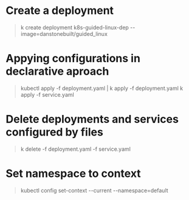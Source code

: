 # Create a deployment
> k create deployment k8s-guided-linux-dep --image=danstonebuilt/guided_linux

# Appying configurations in declarative aproach
> kubectl apply -f deployment.yaml |
> k apply -f deployment.yaml
> k apply -f service.yaml 

# Delete deployments and services configured by files
> k delete -f deployment.yaml -f service.yaml

# Set namespace to context
> kubectl config set-context --current --namespace=default